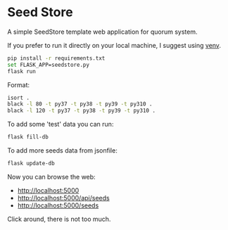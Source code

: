 # Seed Store

A simple SeedStore template web application for quorum system.

If you prefer to run it directly on your local machine, I suggest using
[venv](https://docs.python.org/3/library/venv.html).

```sh
pip install -r requirements.txt
set FLASK_APP=seedstore.py
flask run
```

Format:

```bash
isort .
black -l 80 -t py37 -t py38 -t py39 -t py310 .
black -l 120 -t py37 -t py38 -t py39 -t py310 .

```

To add some 'test' data you can run:

```sh
flask fill-db
```

To add more seeds data from jsonfile:

```sh
flask update-db
```

Now you can browse the web:

- <http://localhost:5000>
- <http://localhost:5000/api/seeds>
- <http://localhost:5000/seeds>

Click around, there is not too much.
